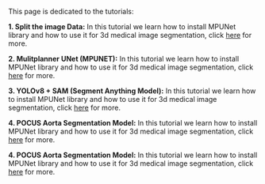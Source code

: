 This page is dedicated to the tutorials: 

**1. Split the image Data:** In this tutorial we learn how to install MPUNet library and how to use it for 3d medical image segmentation, click [here](https://mlshots.live/Tutorial/mpunet) for more.  

**2. Mulitplanner UNet (MPUNET):** In this tutorial we learn how to install MPUNet library and how to use it for 3d medical image segmentation, click [here](https://mlshots.live/Tutorial/mpunet) for more. 

**3. YOLOv8 + SAM (Segment Anything Model):** In this tutorial we learn how to install MPUNet library and how to use it for 3d medical image segmentation, click [here](https://mlshots.live/Tutorial/mpunet) for more. 

**4. POCUS Aorta Segmentation Model:** In this tutorial we learn how to install MPUNet library and how to use it for 3d medical image segmentation, click [here](https://mlshots.live/Tutorial/mpunet) for more. 

**4. POCUS Aorta Segmentation Model:** In this tutorial we learn how to install MPUNet library and how to use it for 3d medical image segmentation, click [here](https://mlshots.live/Tutorial/mpunet) for more. 
